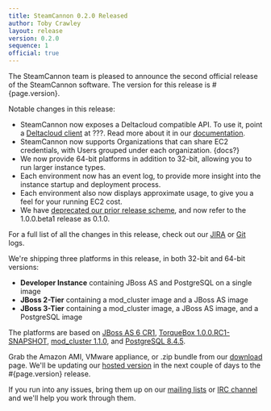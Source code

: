 ```yaml
---
title: SteamCannon 0.2.0 Released
author: Toby Crawley
layout: release
version: 0.2.0
sequence: 1
official: true
---
```


The SteamCannon team is pleased to announce the second official release of
the SteamCannon software. The version for this release is #{page.version}. 

Notable changes in this release:

* SteamCannon now exposes a Deltacloud compatible API. To use it, point a 
  [Deltacloud client][dc_client] at ???. Read more about it in our [documentation][docs].
* SteamCannon now supports Organizations that can share EC2 credentials, 
  with Users grouped under each organization. {docs?}
* We now provide 64-bit platforms in addition to 32-bit, allowing you to 
  run larger instance types.
* Each environment now has an event log, to provide more insight into the 
  instance startup and deployment process.
* Each environment also now displays approximate usage, to give you a feel
  for your running EC2 cost.
* We have [deprecated our prior release scheme][version_scheme], and now 
  refer to the 1.0.0.beta1 release as 0.1.0.

For a full list of all the changes in this release,
check out our [JIRA][jira] or [Git][git] logs.

We're shipping three platforms in this release, in both 32-bit and 64-bit versions:

* **Developer Instance** containing JBoss AS and PostgreSQL on a single image
* **JBoss 2-Tier** containing a mod_cluster image and a JBoss AS image
* **JBoss 3-Tier** containing a mod_cluster image, a JBoss AS image, and a PostgreSQL image

The platforms are based on [JBoss AS 6 CR1][as6cr1], [TorqueBox 1.0.0.RC1-SNAPSHOT][torquebox],
[mod_cluster 1.1.0][mod_cluster], and [PostgreSQL 8.4.5][postgresql].


Grab the Amazon AMI, VMware appliance, or .zip bundle from our
[download](/download) page. We'll be updating our [hosted version](/try/)
in the next couple of days to the #{page.version} release.

If you run into any issues, bring them up on our [mailing
lists](/community/mailing_lists/) or [IRC channel](/community/) and
we'll help you work through them.


[as6cr1]: http://community.jboss.org/wiki/AS600CR1ReleaseNotes
[mod_cluster]: http://docs.jboss.org/mod_cluster/1.1.0/html/changelog.html
[postgresql]: http://www.postgresql.org/docs/8.4/static/release-8-4-5.html
[torquebox]: http://torquebox.org/
[dc_client]: http://deltacloud.org/download.html#deltacloud-client
[docs]: http://FILL-ME-IN.com
[version_scheme]: http://www.mail-archive.com/steamcannon-dev@steamcannon.org/msg00009.html
[jira]: #{release_for_version(page.version).urls.jira}
[git]: #{release_for_version(page.version).urls.github.log}

